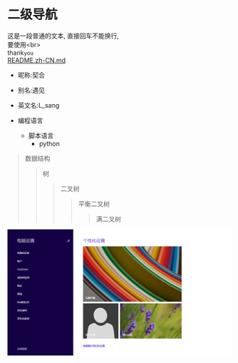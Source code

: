 # 二级导航
这是一段普通的文本,
直接回车不能换行,<br>
要使用\<br><br>
thank`you`<br>
[README.zh-CN.md](https://github.com/L-sang/Webku/blob/master/README.zh-CN.md)

* 昵称:契合
* 别名:遇见
* 英文名:L_sang

* 编程语言
  * 脚本语言
    * python
    
>数据结构
>>树
>>>二叉树
>>>>平衡二叉树
>>>>>满二叉树

![](https://github.com/L-sang/Webku/blob/master/img/a.png
"点击一下")
    
